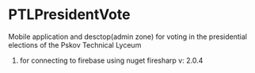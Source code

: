 # PTLPresidentVote
Mobile application and desctop(admin zone) for voting in the presidential elections of the Pskov Technical Lyceum

1) for connecting to firebase using nuget firesharp v: 2.0.4